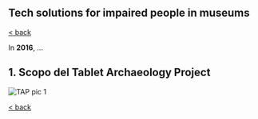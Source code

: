 ## Tech solutions for impaired people in museums

[< back](https://codethepast.github.io/)

In **2016**, ...

## 1. Scopo del Tablet Archaeology Project


![TAP pic 1](https://codethepast.github.io/TabletArchaeologyProject/TAP_pic_1.JPG)




[< back](https://codethepast.github.io/)
